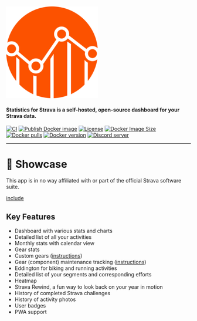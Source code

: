 <p class="flex justify-center">
  <img width="250" src="https://github.com/robiningelbrecht/statistics-for-strava/raw/master/public/assets/images/logo.svg" alt="Logo">
</p>

<h4 class="text-center">Statistics for Strava is a self-hosted, open-source dashboard for your Strava data.</h4>

<div class="text-center">
  <a href="https://github.com/robiningelbrecht/statistics-for-strava/actions/workflows/ci.yml"><img src="https://github.com/robiningelbrecht/statistics-for-strava/actions/workflows/ci.yml/badge.svg" alt="CI"></a>
  <a href="https://github.com/robiningelbrecht/statistics-for-strava/actions/workflows/docker-image.yml"><img src="https://github.com/robiningelbrecht/statistics-for-strava/actions/workflows/docker-image.yml/badge.svg" alt="Publish Docker image"></a>
  <a href="https://raw.githubusercontent.com/robiningelbrecht/statistics-for-strava/refs/heads/master/LICENSE"><img src="https://img.shields.io/github/license/robiningelbrecht/statistics-for-strava?color=428f7e&logo=open%20source%20initiative&logoColor=white" alt="License"></a>
  <a href="https://hub.docker.com/r/robiningelbrecht/strava-statistics"><img src="https://img.shields.io/docker/image-size/robiningelbrecht/strava-statistics" alt="Docker Image Size"></a>
  <a href="https://hub.docker.com/r/robiningelbrecht/strava-statistics"><img src="https://img.shields.io/docker/pulls/robiningelbrecht/strava-statistics" alt="Docker pulls"></a>
  <a href="https://hub.docker.com/r/robiningelbrecht/strava-statistics"><img src="https://img.shields.io/docker/v/robiningelbrecht/strava-statistics?sort=semver" alt="Docker version"></a>
  <a href="https://discord.gg/p4zpZyCHNc"><img src="https://img.shields.io/badge/Statistics%20for%20Strava-%235865F4?logo=discord&logoColor=%23ffffff&label=%20&labelColor=585858" alt="Discord server"></a>  
</div>

---

# :camera_flash: Showcase

<div class="alert info">
    This app is in no way affiliated with or part of the official Strava software suite.
</div>

[include](assets/showcase.mp4 ':include :type=video controls width=100%')

## Key Features

* Dashboard with various stats and charts
* Detailed list of all your activities
* Monthly stats with calendar view
* Gear stats
* Custom gears ([instructions](configuration/custom-gear.md))
* Gear (component) maintenance tracking ([instructions](configuration/gear-maintenance.md))
* Eddington for biking and running activities
* Detailed list of your segments and corresponding efforts
* Heatmap
* Strava Rewind, a fun way to look back on your year in motion
* History of completed Strava challenges
* History of activity photos
* User badges
* PWA support